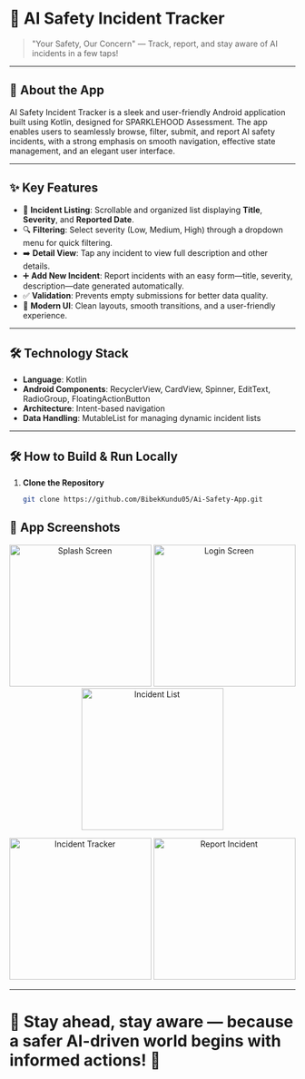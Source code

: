 # 🚨 AI Safety Incident Tracker

> "Your Safety, Our Concern" — Track, report, and stay aware of AI incidents in a few taps!

---

## 📱 About the App

AI Safety Incident Tracker is a sleek and user-friendly Android application built using Kotlin, designed for SPARKLEHOOD Assessment.
The app enables users to seamlessly browse, filter, submit, and report AI safety incidents, with a strong emphasis on smooth navigation, effective state management, and an elegant user interface.

---

## ✨ Key Features

- 📝 **Incident Listing**: Scrollable and organized list displaying **Title**, **Severity**, and **Reported Date**.
- 🔍 **Filtering**: Select severity (Low, Medium, High) through a dropdown menu for quick filtering.
- ➡️ **Detail View**: Tap any incident to view full description and other details.
- ➕ **Add New Incident**: Report incidents with an easy form—title, severity, description—date generated automatically.
- ✅ **Validation**: Prevents empty submissions for better data quality.
- 🎨 **Modern UI**: Clean layouts, smooth transitions, and a user-friendly experience.

---

## 🛠️ Technology Stack

- **Language**: Kotlin
- **Android Components**: RecyclerView, CardView, Spinner, EditText, RadioGroup, FloatingActionButton
- **Architecture**: Intent-based navigation
- **Data Handling**: MutableList for managing dynamic incident lists

---

## 🛠️ How to Build & Run Locally

1. **Clone the Repository**
   ```bash
   git clone https://github.com/BibekKundu05/Ai-Safety-App.git

## 📸 App Screenshots

<p align="center">
  <img src="screenshots/img1.jpg" alt="Splash Screen" width="250" />
  <img src="screenshots/img2.jpg" alt="Login Screen" width="250" />
  <img src="screenshots/img3.jpg" alt="Incident List" width="250" />
</p>
<p align="center">
  <img src="screenshots/img4.jpg" alt="Incident Tracker" width="250" />
  <img src="screenshots/img5.jpg" alt="Report Incident" width="250" />
</p>

---

# 🌟 Stay ahead, stay aware — because a safer AI-driven world begins with informed actions! 🚀
